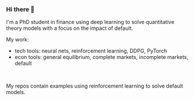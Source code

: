### Hi there 👋

I'm a PhD student in finance using deep learning to solve quantitative theory models with a focus on the impact of default.<br>

My work:<br>
  + tech tools: neural nets, reinforcement learning, DDPG, PyTorch
  + econ tools: general equilibrium, complete markets, incomplete markets, default
 
<br>

My repos contain examples using reinforcement learning to solve default models.<br>



<!--
**jonasbarth123/jonasbarth123** is a ✨ _special_ ✨ repository because its `README.md` (this file) appears on your GitHub profile.

Here are some ideas to get you started:

- 🔭 I’m currently working on ...
- 🌱 I’m currently learning ...
- 👯 I’m looking to collaborate on ...
- 🤔 I’m looking for help with ...
- 💬 Ask me about ...
- 📫 How to reach me: ...
- 😄 Pronouns: ...
- ⚡ Fun fact: ...
-->
